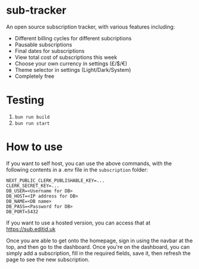 # sub-tracker
An open source subscription tracker, with various features including:
- Different billing cycles for different subcriptions
- Pausable subscriptions
- Final dates for subscriptions
- View total cost of subscriptions this week
- Choose your own currency in settings (£/$/€)
- Theme selector in settings (Light/Dark/System)
- Completely free

# Testing
1. `bun run build`
2. `bun run start`

# How to use
If you want to self host, you can use the above commands, with the following contents in a .env file in the `subscription` folder:
```env
NEXT_PUBLIC_CLERK_PUBLISHABLE_KEY=...
CLERK_SECRET_KEY=...
DB_USER=<Username for DB>
DB_HOST=<IP address for DB>
DB_NAME=<DB name>
DB_PASS=<Password for DB>
DB_PORT=5432
```
If you want to use a hosted version, you can access that at https://sub.editid.uk

Once you are able to get onto the homepage, sign in using the navbar at the top, and then go to the dashboard. Once you're on the dashboard, you can simply add a subscription, fill in the required fields, save it, then refresh the page to see the new subscription.
